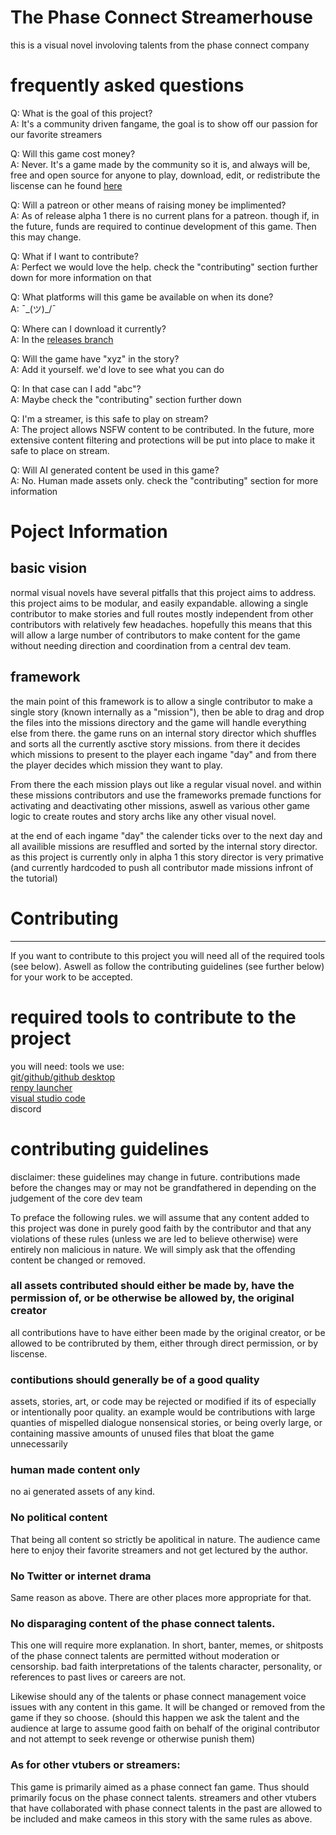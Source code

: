 # The Phase Connect Streamerhouse
 this is a visual novel involoving talents from the phase connect company

# frequently asked questions
Q: What is the goal of this project?  
A: It's a community driven fangame, the goal is to show off our passion for our favorite streamers  

Q: Will this game cost money?  
A: Never. It's a game made by the community so it is, and always will be, free and open source for anyone to play, download, edit, or redistribute the liscense can he found [here](https://creativecommons.org/licenses/by-nc-sa/4.0/)  

Q: Will a patreon or other means of raising money be implimented?  
A: As of release alpha 1 there is no current plans for a patreon. though if, in the future, funds are required to continue development of this game. Then this may change.  

Q: What if I want to contribute?  
A: Perfect we would love the help. check the "contributing" section further down for more information on that  

Q: What platforms will this game be available on when its done?  
A: ¯\_(ツ)_/¯   

Q: Where can I download it currently?  
A: In the [releases branch](https://github.com/mistermangaker/phase_girls_project/releases)  

Q: Will the game have "xyz" in the story?  
A: Add it yourself. we'd love to see what you can do  

Q: In that case can I add "abc"?  
A: Maybe check the "contributing" section further down  

Q: I'm a streamer, is this safe to play on stream?  
A: The project allows NSFW content to be contributed. In the future, more extensive content filtering and protections will be put into place to make it safe to place on stream. 

Q: Will AI generated content be used in this game?  
A: No. Human made assets only. check the "contributing" section for more information  




# Poject Information
## basic vision  
 normal visual novels have several pitfalls that this project aims to address. 
 this project aims to be modular, and easily expandable. allowing a single contributor to make stories and full routes mostly independent from other contributors with relatively few headaches. hopefully this means that this will allow a large number of contributors to make content for the game without needing direction and coordination from a central dev team. 

## framework
the main point of this framework is to allow a single contributor to make a single story (known internally as a "mission"), then be able to drag and drop the files into the missions directory and the game will handle everything else from there.
the game runs on an internal story director which shuffles and sorts all the currently asctive story missions. from there it decides which missions to present to the player each ingame "day" and from there the player decides which mission they want to play. 

From there the each mission plays out like a regular visual novel. and within these missions contributors and use the frameworks premade functions for activating and deactivating other missions, aswell as various other game logic to create routes and story archs like any other visual novel. 

at the end of each ingame "day" the calender ticks over to the next day and all availible missions are resuffled and sorted by the internal story director. as this project is currently only in alpha 1 this story director is very primative (and currently hardcoded to push all contributor made missions infront of the tutorial)


# Contributing 
---
If you want to contribute to this project you will need all of the required tools (see below). Aswell as follow the contributing guidelines (see further below) for your work to be accepted.

# required tools to contribute to the project
you will need:
tools we use:  
[git/github/github desktop](https://desktop.github.com/download/)  
[renpy launcher](https://www.renpy.org/)  
[visual studio code](https://code.visualstudio.com/)  
discord


# contributing guidelines
disclaimer: these guidelines may change in future. contributions made before the changes may or may not be grandfathered in depending on the judgement of the core dev team

To preface the following rules. we will assume that any content added to this project was done in purely good faith by the contributor and that any violations of these rules (unless we are led to believe otherwise) were entirely non malicious in nature. We will simply ask that the offending content be changed or removed. 

### all assets contributed should either be made by, have the permission of, or be otherwise be allowed by, the original creator
all contributions have to have either been made by the original creator, or be allowed to be contribruted by them, either through direct permission, or by liscense. 

### contibutions should generally be of a good quality
assets, stories, art, or code may be rejected or modified if its of especially or intentionally poor quality. an example would be contributions with large quanties of mispelled dialogue nonsensical stories, or being overly large, or containing massive amounts of unused files that bloat the game unnecessarily 

### human made content only
no ai generated assets of any kind. 

### No political content
That being all content so strictly be apolitical in nature. The audience came here to enjoy their favorite streamers and not get lectured by the author. 

### No Twitter or internet drama
Same reason as above. There are other places more appropriate for that.

### No disparaging content of the phase connect talents.
This one will require more explanation. In short, banter, memes, or shitposts of the phase connect talents are permitted without moderation or censorship. bad faith interpretations of the talents character, personality, or references to past lives or careers are not. 

Likewise should any of the talents or phase connect management voice issues with any content in this game. It will be changed or removed from the game if they so choose. 
(should this happen we ask the talent and the audience at large to assume good faith on behalf of the original contributor and not attempt to seek revenge or otherwise punish them)

### As for other vtubers or streamers:
This game is primarily aimed as a phase connect fan game. Thus should primarily focus on the phase connect talents. streamers and other vtubers that have collaborated with phase connect talents in the past are allowed to be included and make cameos in this story with the same rules as above. 











